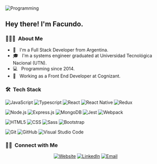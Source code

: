 <br />

![Programming](https://i.imgur.com/FBVakck.png)

<h2> Hey there! I'm Facundo.</h2>

<h3> 👨🏻‍💻 &nbsp;About Me </h3>

- 🤔 &nbsp; I'm a Full Stack Developer from Argentina.
- 🎓 &nbsp; I'm a systems engineer graduated at Universidad Tecnológica Nacional (UTN).
- 💻 &nbsp; Programming since 2014.
- 💼 &nbsp; Working as a Front End Developer at Cognizant.

<h3> 🛠 &nbsp;Tech Stack</h3>

![JavaScript](https://img.shields.io/badge/-JavaScript-333333?style=flat&logo=javascript)
![Typescript](https://img.shields.io/badge/-Typescript-333333?style=flat&logo=typescript)
![React](https://img.shields.io/badge/-React-333333?style=flat&logo=react)
![React Native](https://img.shields.io/badge/-React_Native-333333?style=flat&logo=react)
![Redux](https://img.shields.io/badge/-Redux-333333?style=flat&logo=redux&logoColor=764abc)

![Node.js](https://img.shields.io/badge/-Node.js-333333?style=flat&logo=node.js)
![Express.js](https://img.shields.io/badge/-Express.js-333333?style=flat&logo=express)
![MongoDB](https://img.shields.io/badge/-MongoDB-333333?style=flat&logo=mongodb)
![Jest](https://img.shields.io/badge/-Jest-333333?style=flat&logo=jest&logoColor=b62911)
![Webpack](https://img.shields.io/badge/-Webpack-333333?style=flat&logo=webpack)

![HTML5](https://img.shields.io/badge/-HTML5-333333?style=flat&logo=HTML5)
![CSS](https://img.shields.io/badge/-CSS-333333?style=flat&logo=CSS3&logoColor=1572B6)
![Sass](https://img.shields.io/badge/-Sass-333333?style=flat&logo=sass&logoColor=#CC6699)
![Bootstrap](https://img.shields.io/badge/-Bootstrap-333333?style=flat&logo=bootstrap&logoColor=563D7C)

![Git](https://img.shields.io/badge/-Git-333333?style=flat&logo=git)
![GitHub](https://img.shields.io/badge/-GitHub-333333?style=flat&logo=github)
![Visual Studio Code](https://img.shields.io/badge/-Visual%20Studio%20Code-333333?style=flat&logo=visual-studio-code&logoColor=007ACC)


<h3> 🤝🏻 &nbsp;Connect with Me </h3>

<p align="center">
<a href="https://www.frastas.com/"><img alt="Website" src="https://img.shields.io/badge/Website-www.frastas.com-blue?style=flat-square&logo=google-chrome"></a>
<a href="https://www.linkedin.com/in/facundofrastas/"><img alt="LinkedIn" src="https://img.shields.io/badge/LinkedIn-Facundo%20Frastas-blue?style=flat-square&logo=linkedin"></a>
<a href="mailto:facufrastas@gmail.com"><img alt="Email" src="https://img.shields.io/badge/Email-facufrastas@gmail.com-blue?style=flat-square&logo=gmail"></a>
</p>

